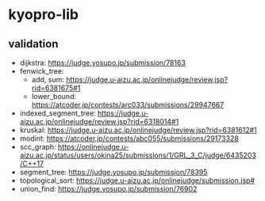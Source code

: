# kyopro-lib
## validation
* dijkstra: https://judge.yosupo.jp/submission/78163
* fenwick_tree: 
  * add, sum: https://judge.u-aizu.ac.jp/onlinejudge/review.jsp?rid=6381675#1 
  * lower_bound: https://atcoder.jp/contests/arc033/submissions/29947667
* indexed_segment_tree: https://judge.u-aizu.ac.jp/onlinejudge/review.jsp?rid=6318014#1
* kruskal: https://judge.u-aizu.ac.jp/onlinejudge/review.jsp?rid=6381612#1
* modint: https://atcoder.jp/contests/abc055/submissions/29173328
* scc_graph: https://onlinejudge.u-aizu.ac.jp/status/users/okina25/submissions/1/GRL_3_C/judge/6435203/C++17
* segment_tree: https://judge.yosupo.jp/submission/78395
* topological_sort: https://judge.u-aizu.ac.jp/onlinejudge/submission.jsp# 
* union_find: https://judge.yosupo.jp/submission/76902